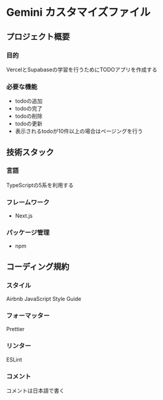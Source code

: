 # Gemini カスタマイズファイル

## プロジェクト概要

### 目的

VercelとSupabaseの学習を行うためにTODOアプリを作成する

### 必要な機能

- todoの追加
- todoの完了
- todoの削除
- todoの更新
- 表示されるtodoが10件以上の場合はページングを行う

## 技術スタック

### 言語

TypeScriptの5系を利用する

### フレームワーク

- Next.js

### パッケージ管理

- npm

## コーディング規約

### スタイル

Airbnb JavaScript Style Guide

### フォーマッター

Prettier

### リンター

ESLint

### コメント

コメントは日本語で書く

